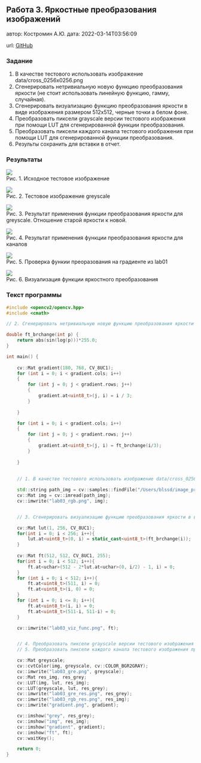 ## Работа 3. Яркостные преобразования изображений
автор: Костромин А.Ю.
дата: 2022-03-14T03:56:09

url: [GitHub](hhttps://github.com/alexanderkostromin/imagee-processing/tree/master/polevoy_d_v/prj.labs/lab03)

### Задание
1. В качестве тестового использовать изображение data/cross_0256x0256.png
2. Сгенерировать нетривиальную новую функцию преобразования яркости (не стоит использовать линейную функцию, гамму, случайная).
3. Сгенерировать визуализацию функцию преобразования яркости в виде изображения размером 512x512, черные точки а белом фоне.
4. Преобразовать пиксели grayscale версии тестового изображения при помощи LUT для сгенерированной функции преобразования.
4. Преобразовать пиксели каждого канала тестового изображения при помощи LUT для сгенерированной функции преобразования.
5. Результы сохранить для вставки в отчет.

### Результаты

![](lab03_rgb.png)
<br/>Рис. 1. Исходное тестовое изображение

![](lab03_gre.png)
<br/>Рис. 2. Тестовое изображение greyscale

![](lab03_gre_res.png)
<br/>Рис. 3. Результат применения функции преобразования яркости для greyscale. Отношение старой яркости к новой.

![](lab03_rgb_res.png)
<br/>Рис. 4. Результат применения функции преобразования яркости для каналов

![](gradient.png)
<br/>Рис. 5. Проверка функии преоразования на градиенте из lab01

![](lab03_viz_func.png)
<br/>Рис. 6. Визуализация функции яркостного преобразования

### Текст программы

```cpp
#include <opencv2/opencv.hpp>
#include <cmath>

// 2. Сгенерировать нетривиальную новую функцию преобразования яркости (не стоит использовать линейную функцию, гамму, случайная).

double ft_brchange(int p) {
	return abs(sin(log(p)))*255.0;
}

int main() {
	
	cv::Mat gradient(180, 768, CV_8UC1);
	for (int i = 0; i < gradient.cols; i++)
	{
		for (int j = 0; j < gradient.rows; j++)
		{
			gradient.at<uint8_t>(j, i) = i / 3;
		}
		
	}

	for (int i = 0; i < gradient.cols; i++)
	{
		for (int j = 0; j < gradient.rows; j++)
		{
			gradient.at<uint8_t>(j, i) = ft_brchange(i/3);
		}
		
	}
	
	
	// 1. В качестве тестового использовать изображение data/cross_0256x0256.png

	std::string path_img = cv::samples::findFile("/Users/blssd/image_processing/polevoy_d_v/prj.labs/lab03/lab03_rgb.png");
	cv::Mat img = cv::imread(path_img);
	cv::imwrite("lab03_rgb.png", img);


	// 3. Сгенерировать визуализацию функцию преобразования яркости в виде изображения размером 512x512, черные точки а белом фоне.

	cv::Mat lut(1, 256, CV_8UC1);
	for(int i = 0; i < 256; i++){
		lut.at<uint8_t>(0, i) = static_cast<uint8_t>(ft_brchange(i));
	}
	
	cv::Mat ft(512, 512, CV_8UC1, 255);
	for(int i = 0; i < 512; i++){
		ft.at<uchar>(512 - 2*lut.at<uchar>(0, i/2) - 1, i) = 0;
	}
	for (int i = 0; i < 512; i++){
		ft.at<uint8_t>(511, i) = 0;
		ft.at<uint8_t>(i, 0) = 0;
	}
	for (int i = 0; i <= 8; i++){
		ft.at<uint8_t>(i, i) = 0;
		ft.at<uint8_t>(511-i, 511-i) = 0;
	}

	cv::imwrite("lab03_viz_func.png", ft);


	// 4. Преобразовать пиксели grayscale версии тестового изображения при помощи LUT для сгенерированной функции преобразования.
	// 5. Преобразовать пиксели каждого канала тестового изображения при помощи LUT для сгенерированной функции преобразования.

	cv::Mat greyscale;
	cv::cvtColor(img, greyscale, cv::COLOR_BGR2GRAY);
	cv::imwrite("lab03_gre.png", greyscale);
	cv::Mat res_img, res_grey;
	cv::LUT(img, lut, res_img);
	cv::LUT(greyscale, lut, res_grey);
	cv::imwrite("lab03_gre_res.png", res_grey);
	cv::imwrite("lab03_rgb_res.png", res_img);
	cv::imwrite("gradient.png", gradient);

	cv::imshow("grey", res_grey);
	cv::imshow("img", res_img);
	cv::imshow("gradient", gradient);
	cv::imshow("ft", ft);
	cv::waitKey();

	return 0;
}

```
